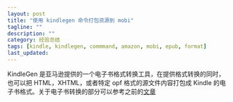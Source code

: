 ```yaml
---
layout: post
title: "使用 kindlegen 命令打包资源到 mobi"
tagline: ""
description: ""
category: 经验总结
tags: [kindle, kindlegen, commmand, amazon, mobi, epub, format]
last_updated:
---
```


KindleGen 是亚马逊提供的一个电子书格式转换工具，在提供格式转换的同时，也可以把 HTML，XHTML，或者特定 opf 格式的源文件内容打包成 Kindle 的电子书格式。关于电子书转换的部分可以参考之前的[文章](/post/2018/09/ebook-format-introduction-and-convert.html)



